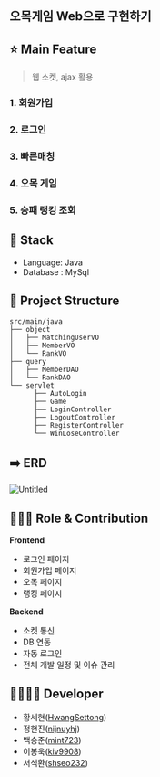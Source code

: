 ## 오목게임 Web으로 구현하기
## ⭐ Main Feature
> 웹 소켓, ajax 활용
### 1. 회원가입
### 2. 로그인
### 3. 빠른매칭
### 4. 오목 게임
### 5. 승패 랭킹 조회
## 🔧 Stack
- Language: Java
- Database : MySql
## 📂 Project Structure

```
src/main/java
├── object
│   ├── MatchingUserVO
│   ├── MemberVO
│   └── RankVO
├── query
│   ├── MemberDAO
│   └── RankDAO
└── servlet
      ├── AutoLogin
      ├── Game
      ├── LoginController
      ├── LogoutController
      ├── RegisterController
      └── WinLoseController
```
## ➡️ ERD
![Untitled](https://github.com/HwangSettong/v6-omok/assets/105219462/b25b21fd-2828-43c6-bc74-711171bb8a96)

## 👨🏻‍💻 Role & Contribution

**Frontend**
- 로그인 페이지
- 회원가입 페이지
- 오목 페이지
- 랭킹 페이지

**Backend**
- 소켓 통신
- DB 연동
- 자동 로그인
- 전체 개발 일정 및 이슈 관리

## 👨‍👩‍👧‍👦 Developer
- 황세현([HwangSettong](https://github.com/HwangSettong))
- 정현진([nijnuyhj](https://github.com/nijnuyhj))
- 백승준([mint723](https://github.com/mint723))
- 이봉욱([kiv9908](https://github.com/kiv9908))   
- 서석환([shseo232](https://github.com/shseo232))
